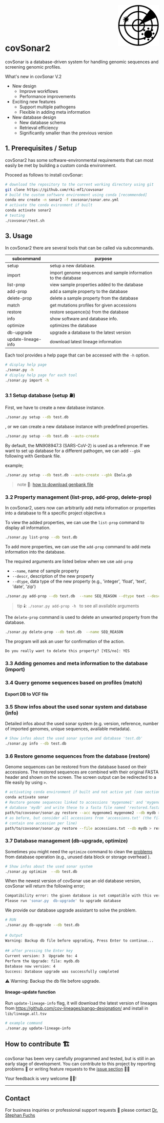 <img src="logo.png"  width="134" height="134" align="right"><br><br><br><br><br>

# covSonar2

covSonar is a database-driven system for handling genomic sequences and screening genomic profiles.

What's new in covSonar V.2
* New design
    * Improve workflows
    * Performance improvements
* Exciting new features
	* Support multiple pathogens
	* Flexible in adding meta information 
* New database design
	* New database schema 
    * Retrieval efficiency
	* Significantly smaller than the previous version

## 1. Prerequisites / Setup

covSonar2 has some software-environmental requirements that can most easily be met by building a custom conda environment.

Proceed as follows to install covSonar:
```sh
# download the repository to the current working directory using git 
git clone https://github.com/rki-mf1/covsonar
# build the custom software environment using conda [recommended]
conda env create -n sonar2 -f covsonar/sonar.env.yml
# activate the conda evironment if built 
conda activate sonar2
# testing
./covsonar/test.sh
```

## 3. Usage

In covSonar2 there are several tools that can be called via subcommands.  

| subcommand | purpose                                                             |
|------------|---------------------------------------------------------------------|
| setup      | setup a new database.                             |
| import     | import genome sequences and sample information to the database     |
| list-prop  | view sample properties added to the database             | 
| add-prop    | add a sample property to the database                    |
| delete-prop       | delete a sample property from the database |
| match   |  get mutations profiles for given accessions                                        |
| restore   | restore sequence(s) from the database                                         |
| info   |  show software and database info.                                        |
| optimize   | optimizes the database                                         |
| db-upgrade   | upgrade a database to the latest version                                         |
| update-lineage-info | download latest lineage information                                       |

Each tool provides a help page that can be accessed with the `-h` option.

```sh
# display help page
./sonar.py -h 
# display help page for each tool
./sonar.py import -h 
```

### 3.1 Setup database (setup ⛽)
First, we have to create a new database instance.
```sh
./sonar.py setup --db test.db
```

, or we can create a new database instance with predefined properties.
```sh
./sonar.py setup --db test.db --auto-create
```

By default, the MN908947.3 (SARS-CoV-2) is used as a reference. If we want to set up database for a different pathogen, we can add `--gbk` following with Genbank file.

example;
```sh
./sonar.py setup --db test.db --auto-create --gbk Ebola.gb
```

>  note 📌:  [how to download genbank file](https://ncbiinsights.ncbi.nlm.nih.gov/2017/05/08/genome-data-download-made-easy/)

### 3.2 Property management (list-prop, add-prop, delete-prop)

In covSonar2, users now can arbitrarily add meta information or properties into a database to fit a specific project objective.s

To view the added properties, we can use the `list-prop` command to display all information.
```sh
./sonar.py list-prop --db test.db 
```

To add more properties, we can use the `add-prop` command to add meta information into the database.

The required arguments are listed below when we use `add-prop`
* `--name`, name of sample property
* `--descr`, description of the new property
* `--dtype`, data type of the new property (e.g., 'integer', 'float', 'text', 'date', 'zip')

```sh
./sonar.py add-prop --db test.db  --name SEQ_REASON --dtype text --descr "seq. reason"
```
> tip 🕯️:  `./sonar.py add-prop -h ` to see all available   arguments


The `delete-prop` command is used to delete an unwanted property from the database.

```sh
./sonar.py delete-prop --db test.db  --name SEQ_REASON
```

The program will ask an user for confirmation of the action.
```
Do you really want to delete this property? [YES/no]: YES
```

### 3.3 Adding genomes and meta information to the database (import)


### 3.4 Query genome sequences based on profiles (match)



####  Export DB to VCF file



### 3.5 Show infos about the used sonar system and database (info)

Detailed infos about the used sonar system (e.g. version, reference,  number of imported genomes, unique sequences, available metadata).

```sh
# Show infos about the used sonar system and database 'test.db'
./sonar.py info --db test.db 
```
### 3.6 Restore genome sequences from the database (restore)
Genome sequences can be restored from the database based on their accessions.
The restored sequences are combined with their original FASTA header and  shown on the screen. The screen output can be redirected to a file easily by using `>`.

```sh
# activating conda environment if built and not active yet (see section 2)
conda activate sonar
# Restore genome sequences linked to accessions 'mygenome1' and 'mygenome2' from the 
# database 'mydb' and write these to a fasta file named 'restored.fasta'
path/to/covsonar/sonar.py restore --acc mygenome1 mygenome2 --db mydb > restored.fasta
# as before, but consider all accessions from 'accessions.txt' (the file has to
# contain one accession per line) 
path/to/covsonar/sonar.py restore --file accessions.txt --db mydb > restored.fasta
```

### 3.7 Database management (db-upgrade, optimize)
Sometimes you might need the `optimize` command to clean the [problems](https://www.sqlite.org/lang_vacuum.html) from database operation (e.g., unused data block or storage overhead ).
```sh
# Show infos about the used sonar system
./sonar.py optimize  --db test.db 
```

When the newest version of covSonar use an old database version, covSonar will return  the following error;
```bash
Compatibility error: the given database is not compatible with this version of sonar (Current database version: XXX; Supported database version: XXX)
Please run 'sonar.py  db-upgrade' to upgrade database
```

We provide our database upgrade assistant to solve the problem. 
```bash 
# RUN 
./sonar.py db-upgrade --db test.db

# Output
Warning: Backup db file before upgrading, Press Enter to continue...

## after pressing the Enter key
Current version: 3  Upgrade to: 4
Perform the Upgrade: file: mydb.db
Database now version: 4
Success: Database upgrade was successfully completed

```
⚠️ Warning: Backup the db file before upgrade.


#### lineage-update function

Run `update-lineage-info` flag, it will download the latest version of lineages from https://github.com/cov-lineages/pango-designation/ and install in `lib/lineage.all.tsv`

```sh
# example command
./sonar.py update-lineage-info
```

## How to contribute 🏗️ 

covSonar has been very carefully programmed and tested, but is still in an early stage of development. You can contribute to this project by reporting problems 🐛 or writing feature requests to the [issue section](https://github.com/rki-mf1/covsonar/issues) 👨‍💻

Your feedback is very welcome 👨‍🔧!

---------------------------------

## Contact

For business inquiries or professional support requests 🍺 please contact [Dr. Stephan Fuchs](https://www.rki.de/SharedDocs/Personen/Mitarbeiter/F/Fuchs_Stephan.html)

